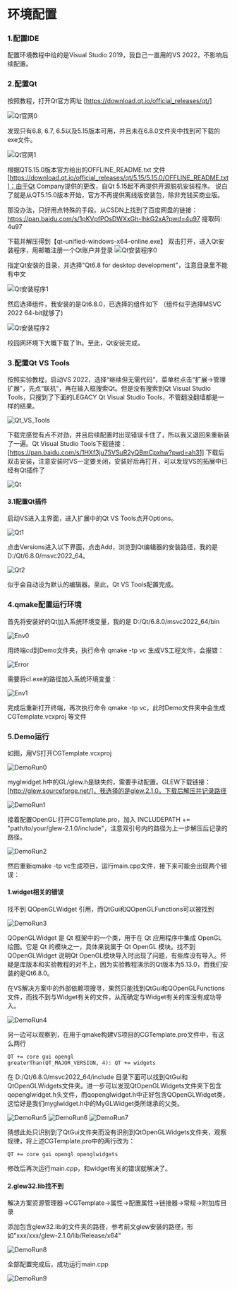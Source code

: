 # 环境配置

### 1.配置IDE
配置环境教程中给的是Visual Studio 2019，我自己一直用的VS 2022，不影响后续配置。

### 2.配置Qt
按照教程，打开Qt官方网址 [https://download.qt.io/official_releases/qt/]

![Qt官网0](assets/Qt_website0.png)

发现只有6.8, 6.7, 6.5以及5.15版本可用，并且未在6.8.0文件夹中找到可下载的exe文件。

![Qt官网1](assets/Qt_website1.png)

根据QT5.15.0版本官方给出的OFFLINE_README.txt 文件 [https://download.qt.io/official_releases/qt/5.15/5.15.0/OFFLINE_README.txt]：由于Qt Company提供的更改，自Qt 5.15起不再提供开源脱机安装程序。
说白了就是从QT5.15.0版本开始，官方不再提供离线版安装包，除非充钱买商业版。<br>

那没办法，只好用点特殊的手段。从CSDN上找到了百度网盘的链接：
https://pan.baidu.com/s/1pKVpfPOsDWXxGh-IhkG2xA?pwd=4u97
提取码: 4u97

下载并解压得到【qt-unified-windows-x64-online.exe】
双击打开，进入Qt安装程序，用邮箱注册一个Qt账户并登录
![Qt安装程序0](assets/Qt_install_0.png)

指定Qt安装的目录，并选择"Qt6.8 for desktop development"，注意目录里不能有中文

![Qt安装程序1](assets/Qt_install_1.png)

然后选择组件，我安装的是Qt6.8.0，已选择的组件如下
（组件似乎选择MSVC 2022 64-bit就够了)

![Qt安装程序2](assets/Qt_install_2.png)

校园网环境下大概下载了1h。至此，Qt安装完成。

### 3.配置Qt VS Tools
按照实验教程，启动VS 2022，选择“继续但无需代码”，菜单栏点击“扩展->管理扩展”，先点“联机”，再在输入框搜索Qt。但是没有搜索到Qt Visual Studio Tools，只搜到了下面的LEGACY Qt Visual Studio Tools，不管翻没翻墙都是一样的结果。

![Qt_VS_Tools](assets/Qt_VS_Tools.png)

下载完感觉有点不对劲，并且后续配置时出现错误卡住了，所以我又退回来重新装了一遍。Qt Visual Studio Tools下载链接：[https://pan.baidu.com/s/1HXf3ju75VSuR2yQBmCpxhw?pwd=ah31]
下载后双击安装，注意安装时VS一定要关闭，安装好后再打开，可以发现VS的拓展中已经有Qt插件了

![Qt](assets/Qt.png)

#### 3.1配置Qt插件

启动VS进入主界面，进入扩展中的Qt VS Tools点开Options。 

![Qt1](assets/Qt1.png)

点击Versions进入以下界面，点击Add，浏览到Qt编辑器的安装路径，我的是D:/Qt/6.8.0/msvc2022_64。

![Qt2](assets/Qt2.png)

似乎会自动设为默认的编辑器。至此，Qt VS Tools配置完成。

### 4.qmake配置运行环境

首先将安装好的Qt加入系统环境变量，我的是 D:/Qt/6.8.0/msvc2022_64/bin

![Env0](assets/Env0.png)

用终端cd到Demo文件夹，执行命令 qmake -tp vc 生成VS工程文件，会报错：

![Error](assets/error.png)

需要将cl.exe的路径加入系统环境变量：

![Env1](assets/Env1.png)

完成后重新打开终端，再次执行命令 qmake -tp vc，此时Demo文件夹中会生成 CGTemplate.vcxproj 等文件

### 5.Demo运行

如图，用VS打开CGTemplate.vcxproj

![DemoRun0](assets/DemoRun0.png)

myglwidget.h中的GL/glew.h是缺失的，需要手动配置。GLEW下载链接：[http://glew.sourceforge.net/]，我选择的是glew.2.1.0。下载后解压并记录路径

![DemoRun1](assets/DemoRun1.png)

接着配置OpenGL:打开CGTemplate.pro，加入 INCLUDEPATH += "path/to/your/glew-2.1.0/include"，注意双引号内的路径为上一步解压后记录的路径。

![DemoRun2](assets/DemoRun2.png)

然后重新qmake -tp vc生成项目，运行main.cpp文件，接下来可能会出现两个错误：
#### 1.widget相关的错误

找不到 QOpenGLWidget 引用，而QtGui和QOpenGLFunctions可以被找到

![DemoRun3](assets/DemoRun3.png)

QOpenGLWidget 是 Qt 框架中的一个类，用于在 Qt 应用程序中集成 OpenGL 绘图。它是 Qt 的模块之一，具体来说属于 Qt OpenGL 模块。找不到 QOpenGLWidget 说明Qt OpenGL模块导入时出现了问题，有些库没有导入。怀疑是库版本和实验教程的对不上，因为实验教程演示的Qt版本为5.13.0，而我们安装的是Qt6.8.0。

在VS解决方案中的外部依赖项搜寻，果然只能找到QtGui和QOpenGLFunctions文件，而找不到与Widget有关的文件，从而确定与Widget有关的库没有成功导入。

![DemoRun4](assets/DemoRun4.png)

另一边可以观察到，在用于qmake构建VS项目的CGTemplate.pro文件中，有这么两行
```
QT += core gui opengl
greaterThan(QT_MAJOR_VERSION, 4): QT += widgets
```
在 D:/Qt/6.8.0/msvc2022_64/include 目录下面可以找到QtGui和QtOpenGLWidgets文件夹。进一步可以发现QtOpenGLWidgets文件夹下包含qopenglwidget.h头文件，而qopenglwidget.h中正好包含QOpenGLWidget类，这恰好是我们myglwidget.h中的MyGLWidget类所继承的父类。

![DemoRun5](assets/DemoRun5.png)
![DemoRun6](assets/DemoRun6.png)
![DemoRun7](assets/DemoRun7.png)

猜想此处只识别到了QtGui文件夹而没有识别到QtOpenGLWidgets文件夹，观察规律，将上述CGTemplate.pro中的两行改为：
```
QT += core gui opengl openglwidgets
```
修改后再次运行main.cpp，和widget有关的错误就解决了。

#### 2.glew32.lib找不到

解决方案资源管理器→CGTemplate→属性→配置属性→链接器→常规→附加库目录

添加包含glew32.lib的文件夹的路径，参考前文glew安装的路径，形如"xxx/xxx/glew-2.1.0/lib/Release/x64"

![DemoRun8](assets/DemoRun8.png)

全部配置完成后，成功运行main.cpp

![DemoRun9](assets/DemoRun9.png)